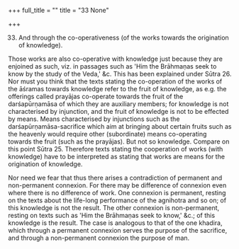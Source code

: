 +++
full_title = ""
title = "33 None"

+++


33. And through the co-operativeness (of the works towards the origination of knowledge).

Those works are also co-operative with knowledge just because they are enjoined as such, viz. in passages such as 'Him the Brāhmaṇas seek to know by the study of the Veda,' &c. This has been explained under Sūtra 26. Nor must you think that the texts stating the co-operation of the works of the āśramas towards knowledge refer to the fruit of knowledge, as e.g. the offerings called prayājas co-operate towards the fruit of the darśapūrṇamāsa of which they are auxiliary members; for knowledge is not characterised by injunction, and the fruit of knowledge is not to be effected by means. Means characterised by injunctions such as the darśapūrṇamāsa-sacrifice which aim at bringing about certain fruits such as the heavenly would require other (subordinate) means co-operating towards the fruit (such as the prayājas). But not so knowledge. Compare on this point Sūtra 25. Therefore texts stating the cooperation of works (with knowledge) have to be interpreted as stating that works are means for the origination of knowledge.

Nor need we fear that thus there arises a contradiction of permanent and non-permanent connexion. For there may be difference of connexion even where there is no difference of work. One connexion is permanent, resting on the texts about the life-long performance of the agnihotra and so on; of this knowledge is not the result. The other connexion is non-permanent, resting on texts such as 'Him the Brāhmaṇas seek to know,' &c.; of this knowledge is the result. The case is analogous to that of the one khadira, which through a permanent connexion serves the purpose of the sacrifice, and through a non-permanent connexion the purpose of man.

